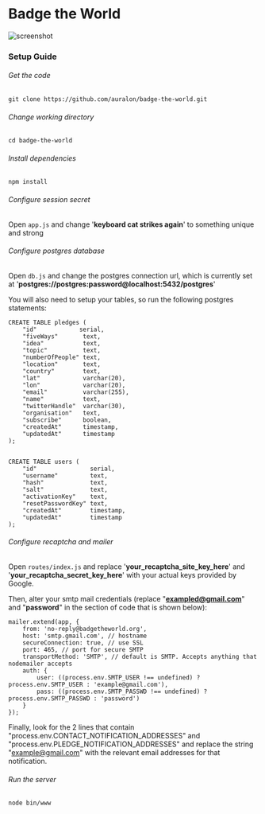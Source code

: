 # Badge the World

![screenshot](http://i.imgur.com/lHl8C0o.png)

### Setup Guide

###### Get the code

`git clone https://github.com/auralon/badge-the-world.git`

###### Change working directory

`cd badge-the-world`

###### Install dependencies

`npm install`

###### Configure session secret

Open `app.js` and change '**keyboard cat strikes again**' to something unique and strong

###### Configure postgres database

Open `db.js` and change the postgres connection url, which is currently set at '**postgres://postgres:password@localhost:5432/postgres**'

You will also need to setup your tables, so run the following postgres statements:

    CREATE TABLE pledges (
    	"id"            serial,
    	"fiveWays"       text,
    	"idea"           text,
    	"topic"          text,
    	"numberOfPeople" text,
    	"location"       text,
    	"country"        text,
    	"lat"            varchar(20),
    	"lon"            varchar(20),
    	"email"          varchar(255),
    	"name"           text,
    	"twitterHandle"  varchar(30),
    	"organisation"   text,
    	"subscribe"      boolean,
    	"createdAt"      timestamp,
    	"updatedAt"      timestamp
    );


    CREATE TABLE users (
    	"id"               serial,
    	"username"         text,
    	"hash"             text,
    	"salt"             text,
    	"activationKey"    text,
    	"resetPasswordKey" text,
    	"createdAt"        timestamp,
    	"updatedAt"        timestamp
    );


###### Configure recaptcha and mailer

Open `routes/index.js` and replace '**your_recaptcha_site_key_here**' and '**your_recaptcha_secret_key_here**' with your actual keys provided by Google.

Then, alter your smtp mail credentials (replace "**exampled@gmail.com**" and "**password**" in the section of code that is shown below):

    mailer.extend(app, {
    	from: 'no-reply@badgetheworld.org',
    	host: 'smtp.gmail.com', // hostname
    	secureConnection: true, // use SSL
    	port: 465, // port for secure SMTP
    	transportMethod: 'SMTP', // default is SMTP. Accepts anything that nodemailer accepts
    	auth: {
    		user: ((process.env.SMTP_USER !== undefined) ? process.env.SMTP_USER : 'example@gmail.com'),
    		pass: ((process.env.SMTP_PASSWD !== undefined) ? process.env.SMTP_PASSWD : 'password')
    	}
    });

Finally, look for the 2 lines that contain "process.env.CONTACT_NOTIFICATION_ADDRESSES" and "process.env.PLEDGE_NOTIFICATION_ADDRESSES" and replace the string "example@gmail.com" with the relevant email addresses for that notification.


###### Run the server

`node bin/www`


